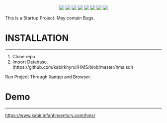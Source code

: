 <p align="center">
	<img src="https://img.shields.io/github/license/kabirkhyrul/HMS?style=flat-square">
	<img src="https://img.shields.io/github/issues/kabirkhyrul/HMS?style=flat-square">
	<img src="https://img.shields.io/github/watchers/kabirkhyrul/HMS?style=flat-square">
	<img src="http://hits.dwyl.io/kabirkhyrul/HMS?style=flat-square">
   <img src="https://img.shields.io/github/languages/code-size/kabirkhyrul/HMS?style=flat-square">	
	<img src="https://img.shields.io/github/downloads/kabirkhyrul/HMS/total?style=flat-square">	
	<img src="https://img.shields.io/github/stars/kabirkhyrul/HMS?style=flat-square">
	<img src="https://img.shields.io/github/tag-date/kabirkhyrul/HMS?style=flat-square">
	
	
</p>

This is a Startup Project. May contain Bugs.

# INSTALLATION

---

<ol>
<li>Clone repo</li>
<li>Import Database. (https://github.com/kabirkhyrul/HMS/blob/master/hms.sql)</li>
</ol>

Run Project Through Xampp and Browser.


# Demo
---
https://www.kabir.infantinventory.com/hms/
